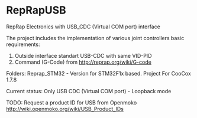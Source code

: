 # RepRapUSB
RepRap Electronics with USB_CDC (Virtual COM port) interface

The project includes the implementation of various joint controllers basic requirements:
1. Outside interface standart USB-CDC with same VID-PID
2. Command (G-Code) from http://reprap.org/wiki/G-code

Folders:
Reprap_STM32 - Version for STM32F1x based. Project For CooCox 1.7.8

Current status:
Only USB CDC (Virtual COM port) - Loopback mode

TODO: Request a product ID for USB from Openmoko http://wiki.openmoko.org/wiki/USB_Product_IDs
